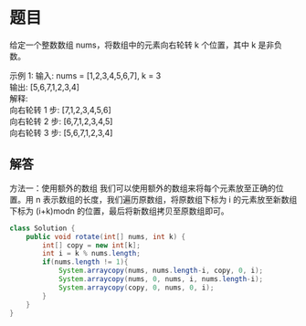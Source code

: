 # 题目

给定一个整数数组 nums，将数组中的元素向右轮转 k 个位置，其中 k 是非负数。

示例 1:
输入: nums = [1,2,3,4,5,6,7], k = 3  
输出: [5,6,7,1,2,3,4]  
解释:  
向右轮转 1 步: [7,1,2,3,4,5,6]  
向右轮转 2 步: [6,7,1,2,3,4,5]  
向右轮转 3 步: [5,6,7,1,2,3,4]  

## 解答

方法一：使用额外的数组
我们可以使用额外的数组来将每个元素放至正确的位置。用 n 表示数组的长度，我们遍历原数组，将原数组下标为 i 的元素放至新数组下标为 (i+k)modn 的位置，最后将新数组拷贝至原数组即可。

```java
class Solution {
    public void rotate(int[] nums, int k) {
        int[] copy = new int[k];
        int i = k % nums.length;
        if(nums.length != 1){
            System.arraycopy(nums, nums.length-i, copy, 0, i);
            System.arraycopy(nums, 0, nums, i, nums.length-i);
            System.arraycopy(copy, 0, nums, 0, i);
        }
    }
}
```
